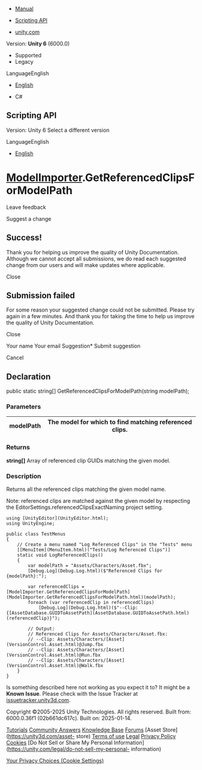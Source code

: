 [ ]()

  * [Manual](../Manual/index.html)
  * [Scripting API](../ScriptReference/index.html)

  * [unity.com](https://unity.com/)

Version: **Unity 6** (6000.0)

  * Supported
  * Legacy

LanguageEnglish

  * [English]()

  * C#

[ ](https://docs.unity3d.com)

## Scripting API

Version: Unity 6 Select a different version

LanguageEnglish

  * [English]()

#  [ModelImporter](ModelImporter.html).GetReferencedClipsForModelPath

Leave feedback

Suggest a change

## Success!

Thank you for helping us improve the quality of Unity Documentation. Although
we cannot accept all submissions, we do read each suggested change from our
users and will make updates where applicable.

Close

## Submission failed

For some reason your suggested change could not be submitted. Please <a>try
again</a> in a few minutes. And thank you for taking the time to help us
improve the quality of Unity Documentation.

Close

Your name Your email Suggestion* Submit suggestion

Cancel

[ ]()

## Declaration

public static string[] GetReferencedClipsForModelPath(string modelPath);

### Parameters

modelPath | The model for which to find matching referenced clips.  
---|---  
  
### Returns

**string[]** Array of referenced clip GUIDs matching the given model.

### Description

Returns all the referenced clips matching the given model name.

Note: referenced clips are matched against the given model by respecting the
EditorSettings.referencedClipsExactNaming project setting.

    
    
    using [UnityEditor](UnityEditor.html);
    using UnityEngine;  
      
    public class TestMenus
    {
        // Create a menu named "Log Referenced Clips" in the "Tests" menu
        [[MenuItem](MenuItem.html)("Tests/Log Referenced Clips")]
        static void LogReferencedClips()
        {
            var modelPath = "Assets/Characters/Asset.fbx";
            [Debug.Log](Debug.Log.html)($"Referenced Clips for {modelPath}:");  
      
            var referencedClips = [ModelImporter.GetReferencedClipsForModelPath](ModelImporter.GetReferencedClipsForModelPath.html)(modelPath);
            foreach (var referencedClip in referencedClips)
                [Debug.Log](Debug.Log.html)($"--Clip: {[AssetDatabase.GUIDToAssetPath](AssetDatabase.GUIDToAssetPath.html)(referencedClip)}");  
      
            // Output:
            // Referenced Clips for Assets/Characters/Asset.fbx:
            // --Clip: Assets/Characters/[Asset](VersionControl.Asset.html)@Jump.fbx
            // --Clip: Assets/Characters/[Asset](VersionControl.Asset.html)@Run.fbx
            // --Clip: Assets/Characters/[Asset](VersionControl.Asset.html)@Walk.fbx
        }
    }
    

Is something described here not working as you expect it to? It might be a
**Known Issue**. Please check with the Issue Tracker at
[issuetracker.unity3d.com](https://issuetracker.unity3d.com).

Copyright ©2005-2025 Unity Technologies. All rights reserved. Built from:
6000.0.36f1 (02b661dc617c). Built on: 2025-01-14.

[Tutorials](https://unity3d.com/learn) [Community
Answers](https://answers.unity3d.com) [Knowledge
Base](https://support.unity3d.com/hc/en-us)
[Forums](https://forum.unity3d.com) [Asset Store](https://unity3d.com/asset-
store) [Terms of use](https://docs.unity3d.com/Manual/TermsOfUse.html)
[Legal](https://unity.com/legal) [Privacy
Policy](https://unity.com/legal/privacy-policy)
[Cookies](https://unity.com/legal/cookie-policy) [Do Not Sell or Share My
Personal Information](https://unity.com/legal/do-not-sell-my-personal-
information)

[Your Privacy Choices (Cookie Settings)](javascript:void\(0\);)

